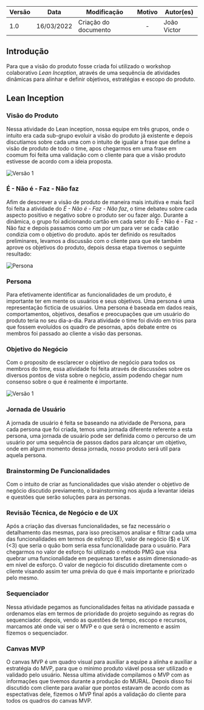 | Versão | Data       | Modificação                    | Motivo | Autor(es) |
| ------ | ---------- | ------------------------------ | :----: | ----- |
| 1.0    | 16/03/2022 | Criação do documento  | - | João Victor |


## Introdução

Para que a visão do produto fosse criada foi utilizado o workshop colaborativo *Lean Inception*, através de uma sequência de atividades dinâmicas para alinhar e definir objetivos, estratégias e escopo do produto. 

## Lean Inception

### Visão do Produto


Nessa atividade do Lean inception, nossa equipe em três grupos, onde o intuito era cada sub-grupo evoluir a visão do produto já existente e depois discutíamos sobre cada uma com o intuito de igualar a frase que define a visão de produto de todo o time, apos chegarmos em uma frase em coomum foi feita uma validação com o cliente para que a visão produto estivesse de acordo com a ideia proposta.

![Versão 1](https://i.imgur.com/pLOww3e.png)


### É - Não é - Faz - Não faz



Afim de descrever a visão de produto de maneira mais intuitiva e mais facil foi feita a atividade do *É - Não é - Faz - Não faz*, o time debateu sobre cada aspecto positivo e negativo sobre o produto ser ou fazer algo.
Durante a dinâmica, o grupo foi adicionando cartão em cada setor do É - Não é - Faz - Não faz e depois passamos como um por um para ver se cada catão condizia com o objetivo do produto.
após ter definido os resultados preliminares, levamos a discussão com o cliente para que ele também aprove os objetivos do produto, depois dessa etapa tivemos o seguinte resultado:

![Persona](https://i.imgur.com/bcbIsY2.png)

### Persona 


Para efetivamente identificar as funcionalidades de um produto, é importante ter em mente os usuários e seus objetivos. Uma persona é uma representação ficticia de usuários. Uma persona é baseada em dados reais, comportamentos, objetivos, desafios e preocupações que um usuário do produto teria no seu dia-a-dia. Para atividade o time foi divido em trios para que fossem evoluídos os quadro de pesornas, após debate entre os membros foi passado ao cliente a visão das personas.  


### Objetivo do Negócio



Com o proposito de esclarecer o objetivo de negócio para todos os membros do time, essa atividade foi feita através de discussões sobre os diversos pontos de vista sobre o negócio, assim podendo chegar num consenso sobre o que é realmente é importante. 

![Versão 1](https://i.imgur.com/XJgFJZF.png)

### Jornada de Usuário



A jornada de usuário é feita se baseando na atividade de Persona, para cada persona que foi criada, temos uma jornada diferente referente a esta persona, uma jornada de usuário pode ser definida como o percurso de um usuário por uma sequência de passos
dados para alcançar um objetivo, onde em algum momento dessa jornada, nosso produto será util para aquela persona.



### Brainstorming De Funcionalidades



Com o intuito de criar as funcionalidades que visão atender o objetivo de negócio discutido previamento, o brainstorming nos ajuda a levantar ideias e questões que serão soluções para as personas. 

### Revisão Técnica, de Negócio e de UX



Após a criação das diversas funcionalidades, se faz necessário o detalhamento das mesmas, para isso precisamos analisar e filtrar cada uma das funcionalidades em termos de esforço (E), valor de negócio ($) e UX (<3) que seria o quão bom seria essa funcionalidade para o usuário. Para chegarmos no valor de esforço foi utilizado o método PMG que visa quebrar uma funcionalidade em pequenas tarefas e assim dimensionado-as em nível de esforço. O valor de negócio foi discutido diretamente com o cliente visando assim ter uma prévia do que é mais importante e priorizado pelo mesmo. 


### Sequenciador



Nessa atividade pegamos as funcionalidades feitas na atividade passada e ordenamos elas em termos de prioridade do projeto seguindo as regras do sequenciador. depois, vendo as questões de tempo, escopo e recursos, marcamos até onde vai ser o MVP e o que será o incremento e assim fizemos o sequenciador.



### Canvas MVP



O canvas MVP é um quadro visual para auxiliar a equipe a alinha e auxiliar a estratégia do MVP, para que o minimo produto viável possa ser utilizado e validado pelo usuário.
Nessa ultima atividade compilamos o MVP com as informações que tivemos durante a produção do MURAL. Depois disso foi discutido com cliente para avaliar que pontos estavam de acordo com as espectativas dele, fizemos o MVP final após a validação do cliente para todos os quadros do canvas MVP.

